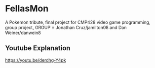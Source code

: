 # FellasMon
A Pokemon tribute, final project for CMP428 video game programming, group project, GROUP = Jonathan Cruz/jamilton08 and Dan Weiner/danwein8
## Youtube Explanation
https://youtu.be/derdhg-Y4pk
